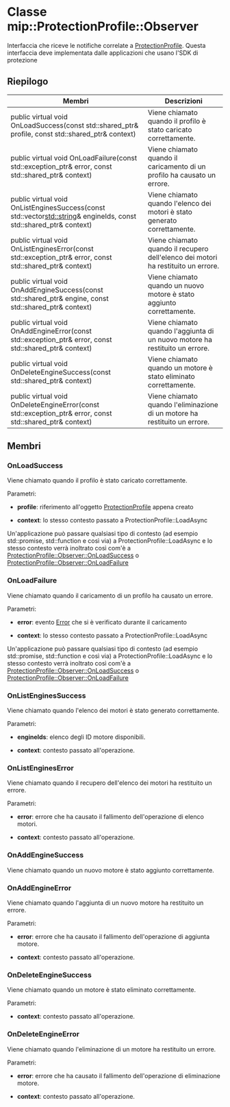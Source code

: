 # <a name="class-mipprotectionprofileobserver"></a>Classe mip::ProtectionProfile::Observer 
Interfaccia che riceve le notifiche correlate a [ProtectionProfile](class_mip_protectionprofile.md).
Questa interfaccia deve implementata dalle applicazioni che usano l'SDK di protezione
  
## <a name="summary"></a>Riepilogo
 Membri                        | Descrizioni                                
--------------------------------|---------------------------------------------
public virtual void OnLoadSuccess(const std::shared_ptr<ProtectionProfile>& profile, const std::shared_ptr<void>& context)  |  Viene chiamato quando il profilo è stato caricato correttamente.
public virtual void OnLoadFailure(const std::exception_ptr& error, const std::shared_ptr<void>& context)  |  Viene chiamato quando il caricamento di un profilo ha causato un errore.
public virtual void OnListEnginesSuccess(const std::vector<std::string>& engineIds, const std::shared_ptr<void>& context)  |  Viene chiamato quando l'elenco dei motori è stato generato correttamente.
public virtual void OnListEnginesError(const std::exception_ptr& error, const std::shared_ptr<void>& context)  |  Viene chiamato quando il recupero dell'elenco dei motori ha restituito un errore.
public virtual void OnAddEngineSuccess(const std::shared_ptr<ProtectionEngine>& engine, const std::shared_ptr<void>& context)  |  Viene chiamato quando un nuovo motore è stato aggiunto correttamente.
public virtual void OnAddEngineError(const std::exception_ptr& error, const std::shared_ptr<void>& context)  |  Viene chiamato quando l'aggiunta di un nuovo motore ha restituito un errore.
public virtual void OnDeleteEngineSuccess(const std::shared_ptr<void>& context)  |  Viene chiamato quando un motore è stato eliminato correttamente.
public virtual void OnDeleteEngineError(const std::exception_ptr& error, const std::shared_ptr<void>& context)  |  Viene chiamato quando l'eliminazione di un motore ha restituito un errore.
  
## <a name="members"></a>Membri
  
### <a name="onloadsuccess"></a>OnLoadSuccess
Viene chiamato quando il profilo è stato caricato correttamente.

Parametri:  
* **profile**: riferimento all'oggetto [ProtectionProfile](class_mip_protectionprofile.md) appena creato


* **context**: lo stesso contesto passato a ProtectionProfile::LoadAsync


Un'applicazione può passare qualsiasi tipo di contesto (ad esempio std::promise, std::function e così via) a ProtectionProfile::LoadAsync e lo stesso contesto verrà inoltrato così com'è a [ProtectionProfile::Observer::OnLoadSuccess](class_mip_protectionprofile_observer.md#onloadsuccess) o [ProtectionProfile::Observer::OnLoadFailure](class_mip_protectionprofile_observer.md#onloadfailure)
  
### <a name="onloadfailure"></a>OnLoadFailure
Viene chiamato quando il caricamento di un profilo ha causato un errore.

Parametri:  
* **error**: evento [Error](class_mip_error.md) che si è verificato durante il caricamento 


* **context**: lo stesso contesto passato a ProtectionProfile::LoadAsync


Un'applicazione può passare qualsiasi tipo di contesto (ad esempio std::promise, std::function e così via) a ProtectionProfile::LoadAsync e lo stesso contesto verrà inoltrato così com'è a [ProtectionProfile::Observer::OnLoadSuccess](class_mip_protectionprofile_observer.md#onloadsuccess) o [ProtectionProfile::Observer::OnLoadFailure](class_mip_protectionprofile_observer.md#onloadfailure)
  
### <a name="onlistenginessuccess"></a>OnListEnginesSuccess
Viene chiamato quando l'elenco dei motori è stato generato correttamente.

Parametri:  
* **engineIds**: elenco degli ID motore disponibili. 


* **context**: contesto passato all'operazione.


  
### <a name="onlistengineserror"></a>OnListEnginesError
Viene chiamato quando il recupero dell'elenco dei motori ha restituito un errore.

Parametri:  
* **error**: errore che ha causato il fallimento dell'operazione di elenco motori. 


* **context**: contesto passato all'operazione.


  
### <a name="onaddenginesuccess"></a>OnAddEngineSuccess
Viene chiamato quando un nuovo motore è stato aggiunto correttamente.
  
### <a name="onaddengineerror"></a>OnAddEngineError
Viene chiamato quando l'aggiunta di un nuovo motore ha restituito un errore.

Parametri:  
* **error**: errore che ha causato il fallimento dell'operazione di aggiunta motore. 


* **context**: contesto passato all'operazione.


  
### <a name="ondeleteenginesuccess"></a>OnDeleteEngineSuccess
Viene chiamato quando un motore è stato eliminato correttamente.

Parametri:  
* **context**: contesto passato all'operazione.


  
### <a name="ondeleteengineerror"></a>OnDeleteEngineError
Viene chiamato quando l'eliminazione di un motore ha restituito un errore.

Parametri:  
* **error**: errore che ha causato il fallimento dell'operazione di eliminazione motore. 


* **context**: contesto passato all'operazione.

